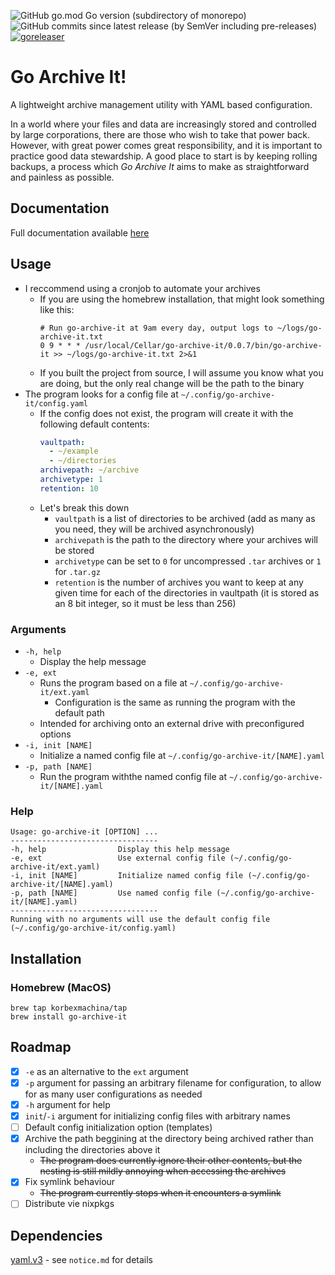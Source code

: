 ![GitHub go.mod Go version (subdirectory of monorepo)](https://img.shields.io/github/go-mod/go-version/korbexmachina/go-archive-it?style=for-the-badge)
![GitHub commits since latest release (by SemVer including pre-releases)](https://img.shields.io/github/commits-since/korbexmachina/go-archive-it/latest?style=for-the-badge)
[![goreleaser](https://github.com/korbexmachina/go-archive-it/actions/workflows/release.yaml/badge.svg)](https://github.com/korbexmachina/go-archive-it/actions/workflows/release.yaml)

# Go Archive It!

A lightweight archive management utility with YAML based configuration.

In a world where your files and data are increasingly stored and controlled by large corporations, there are those who wish to take that power back. However, with great power comes great responsibility, and it is important to practice good data stewardship. A good place to start is by keeping rolling backups, a process which _Go Archive It_ aims to make as straightforward and painless as possible.

## Documentation

Full documentation available [here](https://korbexmachina.github.io/go-archive-it/)

## Usage

- I reccommend using a cronjob to automate your archives
  - If you are using the homebrew installation, that might look something like this:
    ```
    # Run go-archive-it at 9am every day, output logs to ~/logs/go-archive-it.txt
    0 9 * * * /usr/local/Cellar/go-archive-it/0.0.7/bin/go-archive-it >> ~/logs/go-archive-it.txt 2>&1
    ```
  - If you built the project from source, I will assume you know what you are doing, but the only real change will be the path to the binary
- The program looks for a config file at `~/.config/go-archive-it/config.yaml`
  - If the config does not exist, the program will create it with the following default contents:
    ```yaml
    vaultpath:
      - ~/example
      - ~/directories
    archivepath: ~/archive
    archivetype: 1
    retention: 10
    ```
  - Let's break this down
    - `vaultpath` is a list of directories to be archived (add as many as you need, they will be archived asynchronously)
    - `archivepath` is the path to the directory where your archives will be stored
    - `archivetype` can be set to `0` for uncompressed `.tar` archives or `1` for `.tar.gz`
    - `retention` is the number of archives you want to keep at any given time for each of the directories in vaultpath (it is stored as an 8 bit integer, so it must be less than 256)
   
### Arguments

- `-h, help`
  - Display the help message
- `-e, ext`
  - Runs the program based on a file at `~/.config/go-archive-it/ext.yaml`
    - Configuration is the same as running the program with the default path
  - Intended for archiving onto an external drive with preconfigured options
- `-i, init [NAME]`
  - Initialize a named config file at `~/.config/go-archive-it/[NAME].yaml`
- `-p, path [NAME]`
  - Run the program withthe named config file at `~/.config/go-archive-it/[NAME].yaml`
 
### Help
```
Usage: go-archive-it [OPTION] ...
---------------------------------
-h, help                Display this help message
-e, ext                 Use external config file (~/.config/go-archive-it/ext.yaml)
-i, init [NAME]         Initialize named config file (~/.config/go-archive-it/[NAME].yaml)
-p, path [NAME]         Use named config file (~/.config/go-archive-it/[NAME].yaml)
---------------------------------
Running with no arguments will use the default config file (~/.config/go-archive-it/config.yaml)
```

## Installation

### Homebrew (MacOS)

```
brew tap korbexmachina/tap
brew install go-archive-it
```

## Roadmap

- [x] `-e` as an alternative to the `ext` argument
- [x] `-p` argument for passing an arbitrary filename for configuration, to allow for as many user configurations as needed
- [x] `-h` argument for help
- [x] `init`/`-i` argument for initializing config files with arbitrary names
- [ ] Default config initialization option (templates)
- [x] Archive the path beggining at the directory being archived rather than including the directories above it
  - ~~The program does currently ignore their other contents, but the nesting is still mildly annoying when accessing the archives~~
- [x] Fix symlink behaviour
  - ~~The program currently stops when it encounters a symlink~~
- [ ] Distribute vie nixpkgs

## Dependencies
[yaml.v3](https://pkg.go.dev/gopkg.in/yaml.v3) - see `notice.md` for details
